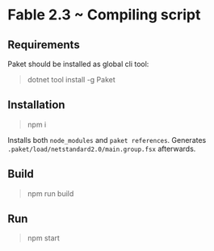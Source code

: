 # Fable 2.3 ~ Compiling script

## Requirements

Paket should be installed as global cli tool:

> dotnet tool install -g Paket

## Installation

> npm i

Installs both `node_modules` and `paket references`.
Generates `.paket/load/netstandard2.0/main.group.fsx` afterwards.

## Build

> npm run build

## Run

> npm start